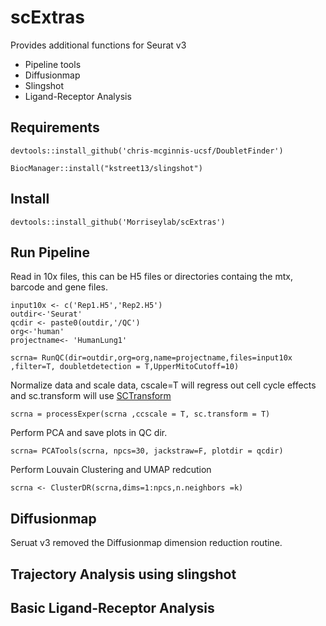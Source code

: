 # scExtras


Provides additional functions for Seurat v3  

* Pipeline tools
* Diffusionmap
* Slingshot
* Ligand-Receptor Analysis

## Requirements
```
devtools::install_github('chris-mcginnis-ucsf/DoubletFinder')

BiocManager::install("kstreet13/slingshot")
```

## Install 
```
devtools::install_github('Morriseylab/scExtras')
```


## Run Pipeline 

Read in 10x files, this can be H5 files or directories containg the mtx, barcode and gene files. 

```
input10x <- c('Rep1.H5','Rep2.H5')
outdir<-'Seurat'
qcdir <- paste0(outdir,'/QC')
org<-'human'
projectname<- 'HumanLung1'

scrna= RunQC(dir=outdir,org=org,name=projectname,files=input10x ,filter=T, doubletdetection = T,UpperMitoCutoff=10)
```
Normalize data and scale data, cscale=T will regress out cell cycle effects and sc.transform will use [SCTransform](https://github.com/ChristophH/sctransform)  
```
scrna = processExper(scrna ,ccscale = T, sc.transform = T)
```
Perform PCA and save plots in QC dir. 
```
scrna= PCATools(scrna, npcs=30, jackstraw=F, plotdir = qcdir)
```
Perform Louvain Clustering and UMAP redcution 
```
scrna <- ClusterDR(scrna,dims=1:npcs,n.neighbors =k)
```


## Diffusionmap
Seruat v3 removed the Diffusionmap dimension reduction routine. 

## Trajectory Analysis using slingshot


## Basic Ligand-Receptor Analysis 





